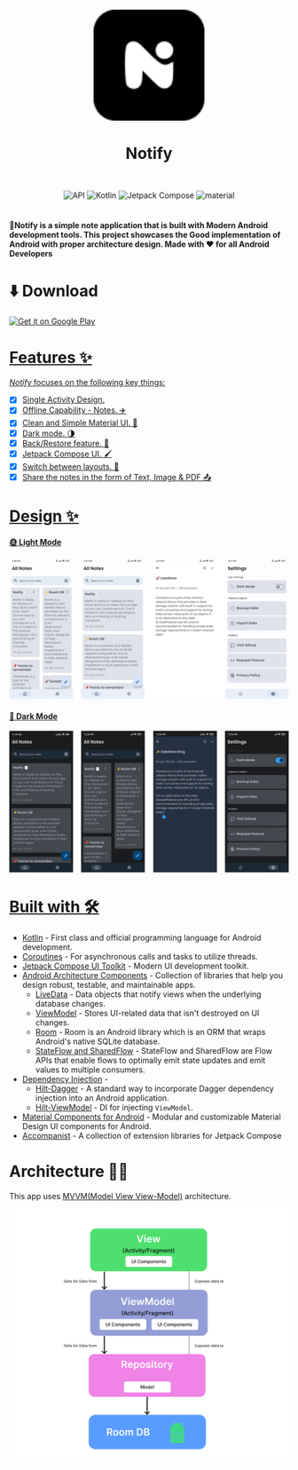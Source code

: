 <div align="center">
</br>
<img src="art/Notify_Logo.png" width="200" />

</div>

<h1 align="center">Notify</h1>

</br>
<p align="center">
  <img alt="API" src="https://img.shields.io/badge/Api%2021+-50f270?logo=android&logoColor=black&style=for-the-badge"/></a>
  <img alt="Kotlin" src="https://img.shields.io/badge/Kotlin-a503fc?logo=kotlin&logoColor=white&style=for-the-badge"/></a>
  <img alt="Jetpack Compose" src="https://img.shields.io/static/v1?style=for-the-badge&message=Jetpack+Compose&color=4285F4&logo=Jetpack+Compose&logoColor=FFFFFF&label="/></a> 
  <img alt="material" src="https://custom-icon-badges.demolab.com/badge/material%20you-lightblue?style=for-the-badge&logoColor=333&logo=material-you"/></a>
  </br>
  </br>
</p>

<h4>📝Notify is a simple note application that is built with Modern Android development tools.    
This project showcases the Good implementation of Android with proper architecture design.              
Made with ♥ for all Android Developers</h4>

# ⬇️ Download
<a href="https://play.google.com/store/apps/details?id=com.aritra.notify"><img alt="Get it on Google Play" src="https://play.google.com/intl/en_us/badges/images/generic/en-play-badge.png" height=80px />

# Features ✨

_Notify_ focuses on the following key things:

- [x] Single Activity Design.
- [x] Offline Capability - Notes. ✈️
- [x] Clean and Simple Material UI. 🎨
- [X] Dark mode. 🌗
- [X] Back/Restore feature. 👀
- [x] Jetpack Compose UI. 🖌
- [x] Switch between layouts. 🌟
- [x] Share the notes in the form of Text, Image & PDF 📤

# Design ✨
#### 🌞 Light Mode

![](art/light_mode.png)

#### 🌛 Dark Mode

![](art/dark_mode.png)

# Built with 🛠

- [Kotlin](https://kotlinlang.org/) - First class and official programming language for Android development.
- [Coroutines](https://kotlinlang.org/docs/reference/coroutines-overview.html) - For asynchronous calls and tasks to utilize threads.
- [Jetpack Compose UI Toolkit](https://developer.android.com/jetpack/compose) - Modern UI development toolkit.
- [Android Architecture Components](https://developer.android.com/topic/libraries/architecture) - Collection of libraries that help you design robust, testable, and maintainable apps.
  - [LiveData](https://developer.android.com/topic/libraries/architecture/livedata) - Data objects that notify views when the underlying database changes.
  - [ViewModel](https://developer.android.com/topic/libraries/architecture/viewmodel) - Stores UI-related data that isn't destroyed on UI changes.
  - [Room](https://developer.android.com/topic/libraries/architecture/room) - Room is an Android library which is an ORM that wraps Android's native SQLite database.
  - [StateFlow and SharedFlow](https://developer.android.com/kotlin/flow/stateflow-and-sharedflow#:~:text=StateFlow%20is%20a%20state%2Dholder,property%20of%20the%20MutableStateFlow%20class.) - StateFlow and SharedFlow are Flow APIs that enable flows to optimally emit state updates and emit values to multiple consumers.
- [Dependency Injection](https://developer.android.com/training/dependency-injection) -
    - [Hilt-Dagger](https://dagger.dev/hilt/) - A standard way to incorporate Dagger dependency injection into an Android application.
    - [Hilt-ViewModel](https://developer.android.com/training/dependency-injection/hilt-jetpack) - DI for injecting ```ViewModel```. 
- [Material Components for Android](https://github.com/material-components/material-components-android) - Modular and customizable Material Design UI components for Android.
- [Accompanist](https://google.github.io/accompanist/) - A collection of extension libraries for Jetpack Compose

# Architecture 👷‍♂️
This app uses [MVVM(Model View View-Model)](https://developer.android.com/topic/architecture#recommended-app-arch) architecture.

![MVVM](art/mvvm.png)
